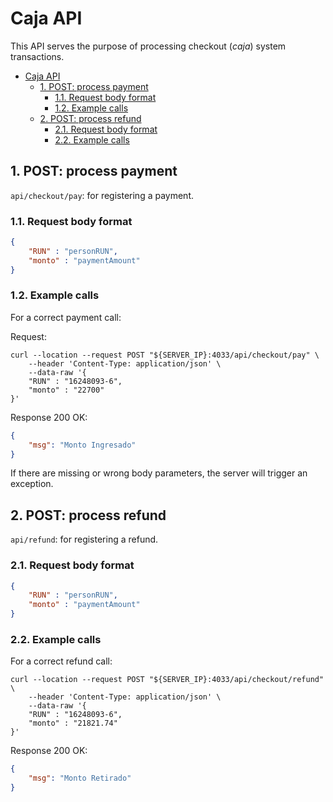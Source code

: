 # Caja API

This API serves the purpose of processing checkout (*caja*) system transactions.

- [Caja API](#caja-api)
  - [1. POST: process payment](#1-post-process-payment)
    - [1.1. Request body format](#11-request-body-format)
    - [1.2. Example calls](#12-example-calls)
  - [2. POST: process refund](#2-post-process-refund)
    - [2.1. Request body format](#21-request-body-format)
    - [2.2. Example calls](#22-example-calls)

## 1. POST: process payment

`api/checkout/pay`: for registering a payment.

### 1.1. Request body format

```json
{
    "RUN" : "personRUN",
    "monto" : "paymentAmount"
}
```

### 1.2. Example calls

For a correct payment call:

Request:

```shell
curl --location --request POST "${SERVER_IP}:4033/api/checkout/pay" \
    --header 'Content-Type: application/json' \
    --data-raw '{
    "RUN" : "16248093-6",
    "monto" : "22700"
}'
```

Response 200 OK:

```json
{
    "msg": "Monto Ingresado"
}
```

If there are missing or wrong body parameters, the server will trigger an exception.

## 2. POST: process refund

`api/refund`: for registering a refund.

### 2.1. Request body format

```json
{
    "RUN" : "personRUN",
    "monto" : "paymentAmount"
}
```

### 2.2. Example calls

For a correct refund call: <!-- TODO: should reference ID of a previous payment -->

```shell
curl --location --request POST "${SERVER_IP}:4033/api/checkout/refund" \
    --header 'Content-Type: application/json' \
    --data-raw '{
    "RUN" : "16248093-6",
    "monto" : "21821.74"
}'
```

Response 200 OK:

```json
{
    "msg": "Monto Retirado"
}
```
